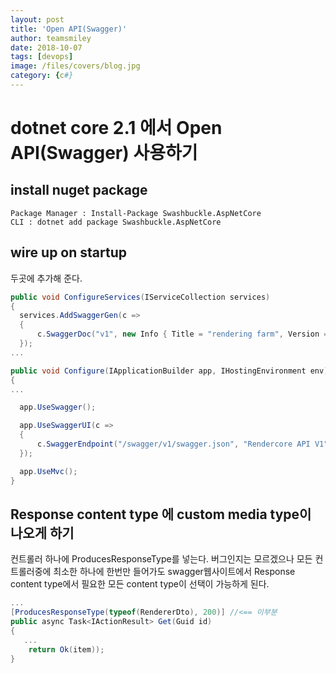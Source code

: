 ```yaml
---
layout: post
title: 'Open API(Swagger)' 
author: teamsmiley
date: 2018-10-07
tags: [devops]
image: /files/covers/blog.jpg
category: {c#}
---
```


# dotnet core 2.1 에서 Open API(Swagger) 사용하기

## install nuget package 

```
Package Manager : Install-Package Swashbuckle.AspNetCore
CLI : dotnet add package Swashbuckle.AspNetCore
```

## wire up on startup 

두곳에 추가해 준다. 

```cs
public void ConfigureServices(IServiceCollection services)
{
  services.AddSwaggerGen(c =>
  {
      c.SwaggerDoc("v1", new Info { Title = "rendering farm", Version = "v1" });
  });
...

public void Configure(IApplicationBuilder app, IHostingEnvironment env)
{
...

  app.UseSwagger();

  app.UseSwaggerUI(c =>
  {
      c.SwaggerEndpoint("/swagger/v1/swagger.json", "Rendercore API V1");
  });

  app.UseMvc();
}
```

## Response content type 에 custom media type이 나오게 하기 

컨트롤러 하나에 ProducesResponseType를 넣는다. 버그인지는 모르겠으나 모든 컨트롤러중에 최소한 하나에 한번만 들어가도 swagger웹사이트에서 Response content type에서 필요한 모든 content type이 선택이 가능하게 된다.

```cs
...
[ProducesResponseType(typeof(RendererDto), 200)] //<== 이부분
public async Task<IActionResult> Get(Guid id)
{
   ...
    return Ok(item));
}
```





